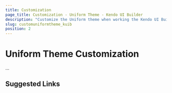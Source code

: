 ```yaml
---
title: Customization
page_title: Customization - Uniform Theme - Kendo UI Builder
description: "Customize the Uniform theme when working the Kendo UI Builder tool for creating and managing Angular and AngularJS-based web applications."
slug: customuniformtheme_kuib
position: 2
---
```


# Uniform Theme Customization

...

## Suggested Links
